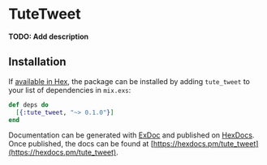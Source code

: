 # TuteTweet

**TODO: Add description**

## Installation

If [available in Hex](https://hex.pm/docs/publish), the package can be installed
by adding `tute_tweet` to your list of dependencies in `mix.exs`:

```elixir
def deps do
  [{:tute_tweet, "~> 0.1.0"}]
end
```

Documentation can be generated with [ExDoc](https://github.com/elixir-lang/ex_doc)
and published on [HexDocs](https://hexdocs.pm). Once published, the docs can
be found at [https://hexdocs.pm/tute_tweet](https://hexdocs.pm/tute_tweet).

